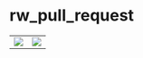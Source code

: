 # rw_pull_request

<table>
  <tr>
    <td> <img src="https://github.com/raywenderlich/ios-interview/blob/master/assets/appPhotos.png" /></td>
    <td> <img src="https://github.com/raywenderlich/ios-interview/blob/master/assets/appPhotos.png" /></td>
  </tr>
 </table>
